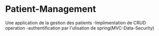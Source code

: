# Patient-Management
Une application de la gestion des patients -Implimentation de CRUD operation -authentification par l'ulisation de spring(MVC-Data-Security)
